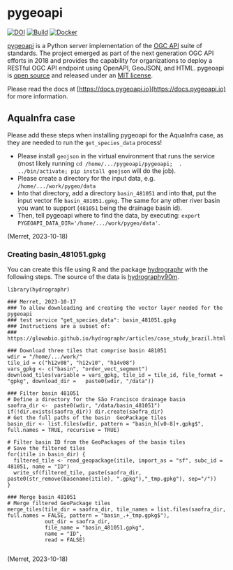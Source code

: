 # pygeoapi

[![DOI](https://zenodo.org/badge/121585259.svg)](https://zenodo.org/badge/latestdoi/121585259)
[![Build](https://github.com/geopython/pygeoapi/actions/workflows/main.yml/badge.svg)](https://github.com/geopython/pygeoapi/actions/workflows/main.yml)
[![Docker](https://github.com/geopython/pygeoapi/actions/workflows/containers.yml/badge.svg)](https://github.com/geopython/pygeoapi/actions/workflows/containers.yml)

[pygeoapi](https://pygeoapi.io) is a Python server implementation of the [OGC API](https://ogcapi.ogc.org) suite of standards. The project emerged as part of the next generation OGC API efforts in 2018 and provides the capability for organizations to deploy a RESTful OGC API endpoint using OpenAPI, GeoJSON, and HTML. pygeoapi is [open source](https://opensource.org/) and released under an [MIT license](https://github.com/geopython/pygeoapi/blob/master/LICENSE.md).

Please read the docs at [https://docs.pygeoapi.io](https://docs.pygeoapi.io) for more information.



## AquaInfra case

Please add these steps when installing pygeoapi for the AquaInfra case, as they are needed to run the `get_species_data` process!

* Please install `geojson` in the virtual environment that runs the service (most likely running `cd /home/.../pygeoapi/pygeoapi; 
 . ../bin/activate; pip install geojson` will do the job).
* Please create a directory for the input data, e.g. `/home/.../work/pygeo/data`
* Into that directory, add a directory `basin_481051` and into that, put the input vector file `basin_481051.gpkg`. The same for any other river basin you want to support (`481051` being the drainage basin id).
* Then, tell pygeoapi where to find the data, by executing: `export PYGEOAPI_DATA_DIR='/home/.../work/pygeo/data'`.

(Merret, 2023-10-18)


### Creating basin_481051.gpkg

You can create this file using R and the package [hydrographr](https://github.com/glowabio/hydrographr/) with the following steps. The source of the data is [hydrography90m](https://hydrography.org/).

```
library(hydrographr)

### Merret, 2023-10-17
### To allow downloading and creating the vector layer needed for the pygeoapi
### test service "get_species_data": basin_481051.gpkg
### Instructions are a subset of:
### https://glowabio.github.io/hydrographr/articles/case_study_brazil.html

### Download three tiles that comprise basin 481051
wdir = "/home/.../work/"
tile_id = c("h12v08", "h12v10", "h14v08")
vars_gpkg <- c("basin", "order_vect_segment")
download_tiles(variable = vars_gpkg, tile_id = tile_id, file_format = "gpkg", download_dir =   paste0(wdir, "/data"))

### Filter basin 481051
# Define a directory for the São Francisco drainage basin
saofra_dir <-  paste0(wdir, "/data/basin_481051")
if(!dir.exists(saofra_dir)) dir.create(saofra_dir)
# Get the full paths of the basin  GeoPackage tiles
basin_dir <- list.files(wdir, pattern = "basin_h[v0-8]+.gpkg$", full.names = TRUE, recursive = TRUE)

# Filter basin ID from the GeoPackages of the basin tiles
# Save the filtered tiles
for(itile in basin_dir) {
  filtered_tile <- read_geopackage(itile, import_as = "sf", subc_id = 481051, name = "ID")
  write_sf(filtered_tile, paste(saofra_dir, paste0(str_remove(basename(itile), ".gpkg"),"_tmp.gpkg"), sep="/"))
}

### Merge basin 481051
# Merge filtered GeoPackage tiles
merge_tiles(tile_dir = saofra_dir, tile_names = list.files(saofra_dir, full.names = FALSE, pattern = "basin_.+_tmp.gpkg$"),
            out_dir = saofra_dir,
            file_name = "basin_481051.gpkg",
            name = "ID",
            read = FALSE)


```


(Merret, 2023-10-18)


